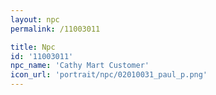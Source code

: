 ```yaml
---
layout: npc
permalink: /11003011

title: Npc
id: '11003011'
npc_name: 'Cathy Mart Customer'
icon_url: 'portrait/npc/02010031_paul_p.png'
---
```

